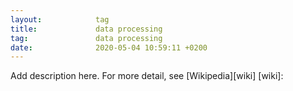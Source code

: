 ```yaml
---
layout:            tag
title:             data processing
tag:               data processing
date:              2020-05-04 10:59:11 +0200
---
```

Add description here.
For more detail, see [Wikipedia][wiki]
[wiki]:
